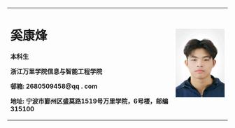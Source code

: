 <table border="0">
  <tr>
    <td width=" 75%" >
      <h1>奚康烽</h1>
      <p><b>本科生</b></p>
      <p><b>浙江万里学院信息与智能工程学院</b></p>
      <p><b>邨箱: 2680509458@qq . com</b></p>
      <p><b>地址: 宁波市鄞州区盛莫路1519号万里学院，6号楼，邮编315100</b></p>
    </td>
    <td width= " 25%">
    <img src=" /477C733B73BFB8B0D60B3B77A837352B.png" width=" 100%">
  </td>
  </tr>
</table>
